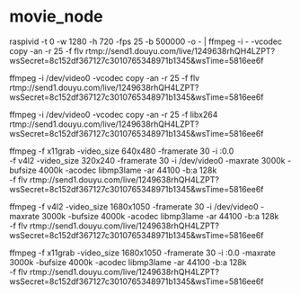 # movie_node
raspivid -t 0 -w 1280 -h 720 -fps 25 -b 500000 -o - | ffmpeg -i - -vcodec copy -an -r 25 -f flv rtmp://send1.douyu.com/live/1249638rhQH4LZPT?wsSecret=8c152df367127c3010765348971b1345\&wsTime=5816ee6f


ffmpeg -i /dev/video0 -vcodec copy -an -r 25 -f flv rtmp://send1.douyu.com/live/1249638rhQH4LZPT?wsSecret=8c152df367127c3010765348971b1345\&wsTime=5816ee6f

ffmpeg -i /dev/video0 -vcodec copy -an -r 25 -f libx264 rtmp://send1.douyu.com/live/1249638rhQH4LZPT?wsSecret=8c152df367127c3010765348971b1345\&wsTime=5816ee6f




ffmpeg -f x11grab -video_size 640x480 -framerate 30 -i :0.0 \
-f v4l2 -video_size 320x240 -framerate 30 -i /dev/video0  -maxrate 3000k -bufsize 4000k -acodec libmp3lame -ar 44100 -b:a 128k \
-f flv rtmp://send1.douyu.com/live/1249638rhQH4LZPT?wsSecret=8c152df367127c3010765348971b1345\&wsTime=5816ee6f


ffmpeg -f v4l2 -video_size 1680x1050 -framerate 30 -i /dev/video0  -maxrate 3000k -bufsize 4000k -acodec libmp3lame -ar 44100 -b:a 128k \
-f flv rtmp://send1.douyu.com/live/1249638rhQH4LZPT?wsSecret=8c152df367127c3010765348971b1345\&wsTime=5816ee6f



ffmpeg -f x11grab -video_size 1680x1050 -framerate 30 -i :0.0 -maxrate 3000k -bufsize 4000k -acodec libmp3lame -ar 44100 -b:a 128k \
-f flv rtmp://send1.douyu.com/live/1249638rhQH4LZPT?wsSecret=8c152df367127c3010765348971b1345\&wsTime=5816ee6f
